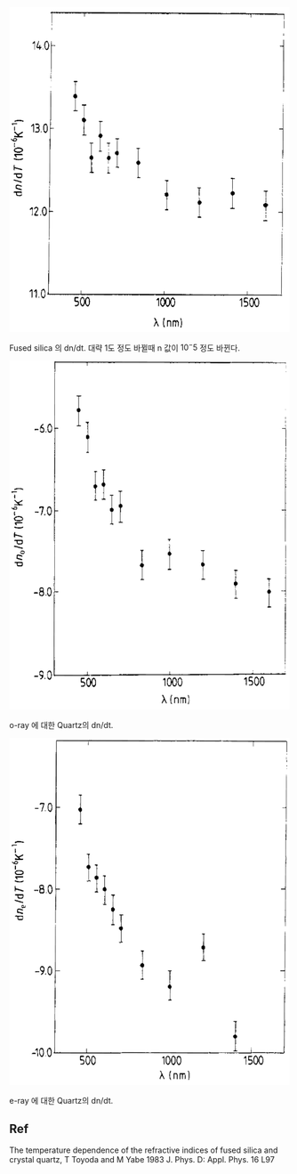 ![](./img/dndtOfSilica.png)

Fused silica 의 dn/dt. 대략 1도 정도 바뀔때 n 값이 $10^-5$ 정도 바뀐다.

![](./img/dndtOfQuartzO.png)

o-ray 에 대한 Quartz의 dn/dt.

![](./img/dndtOfQuartzE.png)

e-ray 에 대한 Quartz의 dn/dt.

## Ref

The temperature dependence of the refractive indices of fused silica and crystal quartz, T Toyoda and M Yabe 1983 J. Phys. D: Appl. Phys. 16 L97